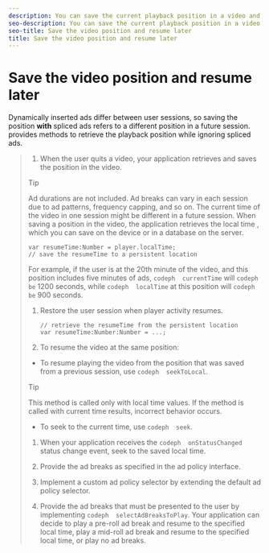 ```yaml
---
description: You can save the current playback position in a video and resume playing at the same position in a future session.
seo-description: You can save the current playback position in a video and resume playing at the same position in a future session.
seo-title: Save the video position and resume later
title: Save the video position and resume later
---
```


# Save the video position and resume later

Dynamically inserted ads differ between user sessions, so saving the position **with** spliced ads refers to a different position in a future session.  provides methods to retrieve the playback position while ignoring spliced ads.

>1. When the user quits a video, your application retrieves and saves the position in the video.
>   >[!TIP]
>   >
>   >Ad durations are not included.
>   Ad breaks can vary in each session due to ad patterns, frequency capping, and so on. The current time of the video in one session might be different in a future session. When saving a position in the video, the application retrieves the local time , which you can save on the device or in a database on the server.
>   
>   ```
>   var resumeTime:Number = player.localTime; 
>   // save the resumeTime to a persistent location
>   ```
>   For example, if the user is at the 20th minute of the video, and this position includes five minutes of ads, `codeph  currentTime` will `codeph  be` 1200 seconds, while `codeph  localTime` at this position will `codeph  be` 900 seconds.
>   
>   
>       
>   
>1. Restore the user session when player activity resumes.
>   
>       
>       ```
>       // retrieve the resumeTime from the persistent location 
>       var resumeTime:Number:Number = ...;
>       ```
>       
>   
>1. To resume the video at the same position:
>* To resume playing the video from the position that was saved from a previous session, use `codeph  seekToLocal`.
>  >[!TIP]
>  >
>  >This method is called only with local time values. If the method is called with current time results, incorrect behavior occurs.
>  
>* To seek to the current time, use `codeph  seek`.
>   
>   
>1. When your application receives the `codeph  onStatusChanged` status change event, seek to the saved local time.
>   
>1. Provide the ad breaks as specified in the ad policy interface.
>   
>1. Implement a custom ad policy selector by extending the default ad policy selector.
>   
>1. Provide the ad breaks that must be presented to the user by implementing `codeph  selectAdBreaksToPlay`.
>   Your application can decide to play a pre-roll ad break and resume to the specified local time, play a mid-roll ad break and resume to the specified local time, or play no ad breaks.
>   
>   
